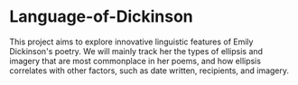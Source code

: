 # Language-of-Dickinson
This project aims to explore innovative linguistic features of Emily Dickinson's poetry. We will mainly track her the types of ellipsis and imagery that are most commonplace in her poems, and how ellipsis correlates with other factors, such as date written, recipients, and imagery.
